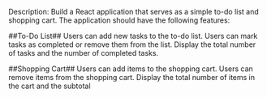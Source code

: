 Description:
Build a React application that serves as a simple to-do list and shopping cart. The application
should have the following features:

##To-Do List##
Users can add new tasks to the to-do list.
Users can mark tasks as completed or remove them from the list.
Display the total number of tasks and the number of completed tasks.

##Shopping Cart##
Users can add items to the shopping cart.
Users can remove items from the shopping cart. 
Display the total number of items in the cart and the subtotal
